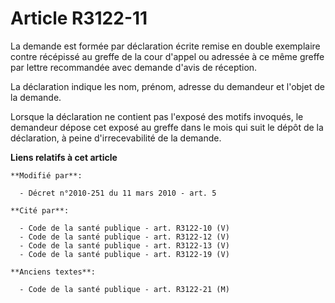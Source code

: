 # Article R3122-11

La demande est formée par déclaration écrite remise en double exemplaire contre récépissé au greffe de la cour d'appel ou
adressée à ce même greffe par lettre recommandée avec demande d'avis de réception. 

La déclaration indique les nom, prénom, adresse du demandeur et l'objet de la demande. 

Lorsque la déclaration ne contient pas l'exposé des motifs invoqués, le demandeur dépose cet exposé au greffe dans le mois
qui suit le dépôt de la déclaration, à peine d'irrecevabilité de la demande.

**Liens relatifs à cet article**

	**Modifié par**:

	  - Décret n°2010-251 du 11 mars 2010 - art. 5

	**Cité par**:

	  - Code de la santé publique - art. R3122-10 (V)
	  - Code de la santé publique - art. R3122-12 (V)
	  - Code de la santé publique - art. R3122-13 (V)
	  - Code de la santé publique - art. R3122-19 (V)

	**Anciens textes**:

	  - Code de la santé publique - art. R3122-21 (M)
